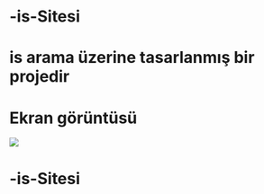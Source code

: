 # -is-Sitesi

# is arama üzerine tasarlanmış bir projedir

# Ekran görüntüsü

![](is.gif)
# -is-Sitesi
